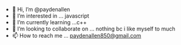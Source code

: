 - 👋 Hi, I’m @paydenallen
- 👀 I’m interested in ... javascript 
- 🌱 I’m currently learning ...c++
- 💞️ I’m looking to collaborate on ... nothing bc i like myself to much
- 📫 How to reach me ...  paydenallen850@gmail.com

<!---
paydenallen/paydenallen is a ✨ special ✨ repository because its `README.md` (this file) appears on your GitHub profile.
You can click the Preview link to take a look at your changes.
--->
